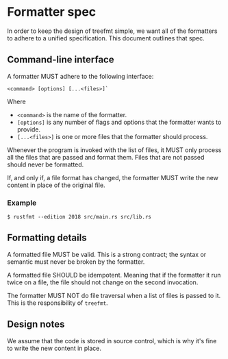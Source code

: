 # Formatter spec

In order to keep the design of treefmt simple, we want all of the formatters
to adhere to a unified specification. This document outlines that spec.

## Command-line interface

A formatter MUST adhere to the following interface:

```
<command> [options] [...<files>]`
```

Where

- `<command>` is the name of the formatter.
- `[options]` is any number of flags and options that the formatter wants to
  provide.
- `[...<files>]` is one or more files that the formatter should process.

Whenever the program is invoked with the list of files, it MUST only process all the files that are passed and format them. Files that are not passed should never be formatted.

If, and only if, a file format has changed, the formatter MUST write the new
content in place of the original file.

### Example

```console
$ rustfmt --edition 2018 src/main.rs src/lib.rs
```

## Formatting details

A formatted file MUST be valid. This is a strong contract; the syntax or
semantic must never be broken by the formatter.

A formatted file SHOULD be idempotent. Meaning that if the formatter it run
twice on a file, the file should not change on the second invocation.

The formatter MUST NOT do file traversal when a list of files is passed to it.
This is the responsibility of `treefmt`.

## Design notes

We assume that the code is stored in source control, which is why it's fine to
write the new content in place.
